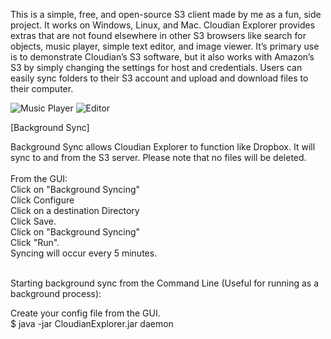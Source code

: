 This is a simple, free, and open-source S3 client made by me as a fun, side project.  It works on Windows, Linux, and Mac.  Cloudian Explorer provides extras that are not found elsewhere in other S3 browsers like search for objects, music player, simple text editor, and image viewer.  It’s primary use is to demonstrate Cloudian’s S3 software, but it also works with Amazon’s S3 by simply changing the settings for host and credentials.  Users can easily sync folders to their S3 account and upload and download files to their computer.



![Music Player](http://www.linux-toys.com/music-new.png)
![Editor](http://www.linux-toys.com/editor-new.png)

[Background Sync]

Background Sync allows Cloudian Explorer to function like Dropbox. It will sync to and from the S3 server. Please note that no files will be deleted. 
<br>
<br>
From the GUI: 
<br>
Click on "Background Syncing"
<br>
Click Configure
<br>
Click on a destination Directory
<br>
Click Save.
<br>
Click on "Background Syncing"
<br>
Click "Run".
<br>
Syncing will occur every 5 minutes.

<br>
Starting background sync from the Command Line (Useful for running as a background process):

Create your config file from the GUI.
<br>
$ java -jar CloudianExplorer.jar daemon
